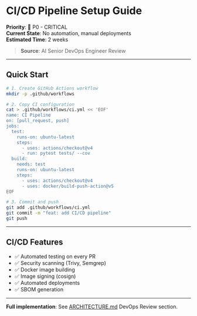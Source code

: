 # CI/CD Pipeline Setup Guide

**Priority**: 🔴 P0 - CRITICAL  
**Current State**: No automation, manual deployments  
**Estimated Time**: 2 weeks

> **Source**: AI Senior DevOps Engineer Review

---

## Quick Start

```bash
# 1. Create GitHub Actions workflow
mkdir -p .github/workflows

# 2. Copy CI configuration
cat > .github/workflows/ci.yml << 'EOF'
name: CI Pipeline
on: [pull_request, push]
jobs:
  test:
    runs-on: ubuntu-latest
    steps:
      - uses: actions/checkout@v4
      - run: pytest tests/ --cov
  build:
    needs: test
    runs-on: ubuntu-latest
    steps:
      - uses: actions/checkout@v4
      - uses: docker/build-push-action@v5
EOF

# 3. Commit and push
git add .github/workflows/ci.yml
git commit -m "feat: add CI/CD pipeline"
git push
```

---

## CI/CD Features

- ✅ Automated testing on every PR
- ✅ Security scanning (Trivy, Semgrep)
- ✅ Docker image building
- ✅ Image signing (cosign)
- ✅ Automated deployments
- ✅ SBOM generation

---

**Full implementation**: See [ARCHITECTURE.md](./ARCHITECTURE.md#-ai-senior-devops-engineer-review) DevOps Review section.

